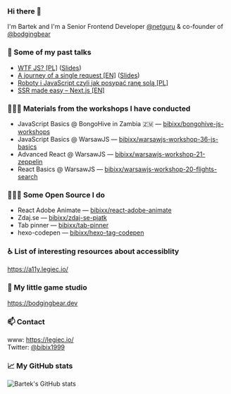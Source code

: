 ### Hi there 👋
I'm Bartek and I'm a Senior Frontend Developer [@netguru](https://github.com/netguru/) & co-founder of [@bodgingbear](https://github.com/bodgingbear)

### 💬 Some of my past talks
* [WTF JS? [PL]](https://www.youtube.com/watch?v=PpkXrqdJKJo) ([Slides](https://slides.legiec.io/wtf-js/))
* [A journey of a single request [EN]](https://www.youtube.com/watch?v=D1wykjTstr4) ([Slides](https://slides.legiec.io/a-journey-of-a-single-request/#/))
* [Roboty i JavaScript czyli jak posypać ranę solą [PL]](https://www.youtube.com/watch?v=VR4YuuP3JHs)
* [SSR made easy – Next.js [EN]](https://www.youtube.com/watch?v=F2-I3FMreog)

### 👨🏻‍🏫 Materials from the workshops I have conducted
* JavaScript Basics @ BongoHive in Zambia 🇿🇲 — [bibixx/bongohive-js-workshops](https://github.com/bibixx/bongohive-js-workshops)
* JavaScript Basics @ WarsawJS — [bibixx/warsawjs-workshop-36-js-basics](https://github.com/bibixx/warsawjs-workshop-36-js-basics)
* Advanced React @ WarsawJS — [bibixx/warsawjs-workshop-21-zeppelin](https://github.com/bibixx/warsawjs-workshop-21-zeppelin)
* React Basics @ WarsawJS — [bibixx/warsawjs-workshop-20-flights-search](https://github.com/bibixx/warsawjs-workshop-20-flights-search)

### 👨🏻‍💻 Some Open Source I do
* React Adobe Animate — [bibixx/react-adobe-animate](https://github.com/bibixx/react-adobe-animate)
* Zdaj.se — [bibixx/zdaj-se-pjatk](https://github.com/bibixx/zdaj-se-pjatk)
* Tab pinner — [bibixx/tab-pinner](https://github.com/bibixx/tab-pinner)
* hexo-codepen — [bibixx/hexo-tag-codepen](https://github.com/bibixx/hexo-tag-codepen)

### ♿ List of interesting resources about accessiblity
https://a11y.legiec.io/

### 👾 My little game studio
https://bodgingbear.dev

### 📫 Contact
www: https://legiec.io/ \
Twitter:  [@bibix1999](https://twitter.com/bibix1999)

### 📈 My GitHub stats
![Bartek's GitHub stats](https://github-readme-stats.vercel.app/api?username=bibixx&show_icons=true)
